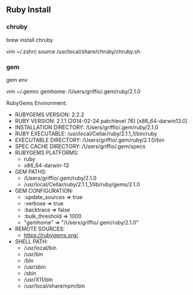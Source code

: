 ## Ruby Install

### chruby
brew install chruby

vim ~/.zshrc
source /usr/local/share/chruby/chruby.sh

### gem
gem env

vim ~/.gemrc
gemhome: /Users/griffio/.gem/ruby/2.1.0

RubyGems Environment:
  - RUBYGEMS VERSION: 2.2.2
  - RUBY VERSION: 2.1.1 (2014-02-24 patchlevel 76) [x86_64-darwin13.0]
  - INSTALLATION DIRECTORY: /Users/griffio/.gem/ruby/2.1.0
  - RUBY EXECUTABLE: /usr/local/Cellar/ruby/2.1.1_1/bin/ruby
  - EXECUTABLE DIRECTORY: /Users/griffio/.gem/ruby/2.1.0/bin
  - SPEC CACHE DIRECTORY: /Users/griffio/.gem/specs
  - RUBYGEMS PLATFORMS:
    - ruby
    - x86_64-darwin-13
  - GEM PATHS:
     - /Users/griffio/.gem/ruby/2.1.0
     - /usr/local/Cellar/ruby/2.1.1_1/lib/ruby/gems/2.1.0
  - GEM CONFIGURATION:
     - :update_sources => true
     - :verbose => true
     - :backtrace => false
     - :bulk_threshold => 1000
     - "gemhome" => "/Users/griffio/.gem/ruby/2.1.0"
  - REMOTE SOURCES:
     - https://rubygems.org/
  - SHELL PATH:
     - /usr/local/bin
     - /usr/bin
     - /bin
     - /usr/sbin
     - /sbin
     - /usr/X11/bin
     - /usr/local/share/npm/bin






